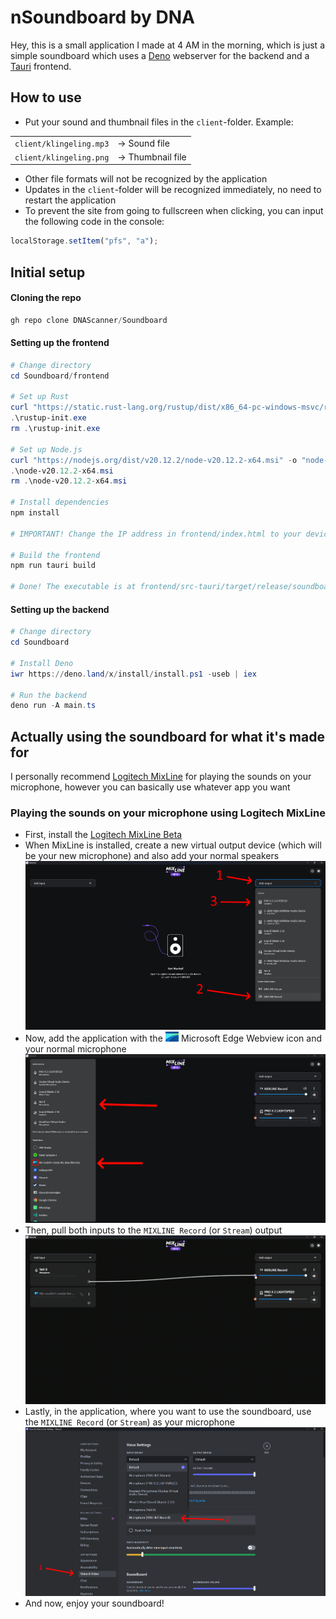# nSoundboard by DNA

Hey, this is a small application I made at 4 AM in the morning, which is just a simple soundboard which uses a [Deno](https://deno.land/) webserver for the backend and a [Tauri](https://tauri.app/) frontend.

## How to use

- Put your sound and thumbnail files in the `client`-folder. Example:

|                         |                   |
| ----------------------- | ----------------- |
| `client/klingeling.mp3` | -> Sound file     |
| `client/klingeling.png` | -> Thumbnail file |

- Other file formats will not be recognized by the application
- Updates in the `client`-folder will be recognized immediately, no need to restart the application
- To prevent the site from going to fullscreen when clicking, you can input the following code in the console:

```ts
localStorage.setItem("pfs", "a");
```

## Initial setup

#### Cloning the repo

```powershell
gh repo clone DNAScanner/Soundboard
```

#### Setting up the frontend

```powershell
# Change directory
cd Soundboard/frontend

# Set up Rust
curl "https://static.rust-lang.org/rustup/dist/x86_64-pc-windows-msvc/rustup-init.exe" -o "rustup-init.exe"
.\rustup-init.exe
rm .\rustup-init.exe

# Set up Node.js
curl "https://nodejs.org/dist/v20.12.2/node-v20.12.2-x64.msi" -o "node-v20.12.2-x64.msi"
.\node-v20.12.2-x64.msi
rm .\node-v20.12.2-x64.msi

# Install dependencies
npm install

# IMPORTANT! Change the IP address in frontend/index.html to your device's IP address

# Build the frontend
npm run tauri build

# Done! The executable is at frontend/src-tauri/target/release/soundboard-daemon.exe
```

#### Setting up the backend

```powershell
# Change directory
cd Soundboard

# Install Deno
iwr https://deno.land/x/install/install.ps1 -useb | iex

# Run the backend
deno run -A main.ts
```

## Actually using the soundboard for what it's made for

I personally recommend [Logitech MixLine](https://www.logitechg.com/en-us/software/mixline.html) for playing the sounds on your microphone, however you can basically use whatever app you want

### Playing the sounds on your microphone using Logitech MixLine

- First, install the [Logitech MixLine Beta](https://www.logitechg.com/en-us/software/mixline.html)
- When MixLine is installed, create a new virtual output device (which will be your new microphone) and also add your normal speakers
  ![Step 1](doc/1.png)
- Now, add the application with the <img src="doc/webview.png" height="16px"/> Microsoft Edge Webview icon and your normal microphone
  ![Step 2](doc/2.png)
- Then, pull both inputs to the `MIXLINE Record` (or `Stream`) output
  ![Linking Sources](doc\sources.gif)
- Lastly, in the application, where you want to use the soundboard, use the `MIXLINE Record` (or `Stream`) as your microphone
  ![Step 3](doc/3.png)
- And now, enjoy your soundboard!
